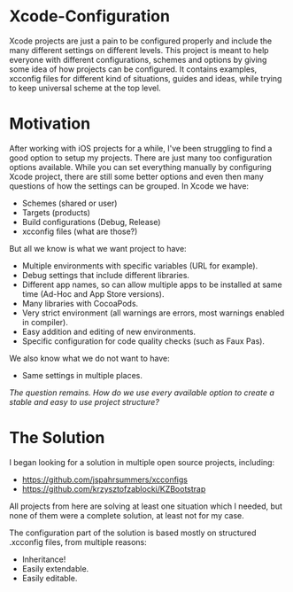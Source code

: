 Xcode-Configuration
===================

Xcode projects are just a pain to be configured properly and include the many different settings on different levels. This project is meant to help everyone with different configurations, schemes and options by giving some idea of how projects can be configured. It contains examples, xcconfig files for different kind of situations, guides and ideas, while trying to keep universal scheme at the top level.

# Motivation

After working with iOS projects for a while, I've been struggling to find a good option to setup my projects. There are just many too configuration options available. While you can set everything manually by configuring Xcode project, there are still some better options and even then many questions of how the settings can be grouped. In Xcode we have:

- Schemes (shared or user)
- Targets (products)
- Build configurations (Debug, Release)
- xcconfig files (what are those?)

But all we know is what we want project to have:
- Multiple environments with specific variables (URL for example).
- Debug settings that include different libraries.
- Different app names, so can allow multiple apps to be installed at same time (Ad-Hoc and App Store versions).
- Many libraries with CocoaPods.
- Very strict environment (all warnings are errors, most warnings enabled in compiler).
- Easy addition and editing of new environments.
- Specific configuration for code quality checks (such as Faux Pas).

We also know what we do not want to have:
- Same settings in multiple places.

*The question remains. How do we use every available option to create a stable and easy to use project structure?*


# The Solution

I began looking for a solution in multiple open source projects, including:
- https://github.com/jspahrsummers/xcconfigs
- https://github.com/krzysztofzablocki/KZBootstrap

All projects from here are solving at least one situation which I needed, but none of them were a complete solution, at least not for my case.

The configuration part of the solution is based mostly on structured .xcconfig files, from multiple reasons:
- Inheritance!
- Easily extendable.
- Easily editable.